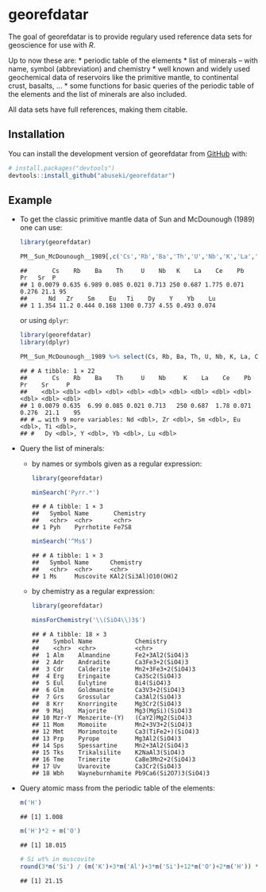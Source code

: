 
# georefdatar

<!-- badges: start -->
<!-- badges: end -->

The goal of georefdatar is to provide regulary used reference data sets
for geoscience for use with *R*.

Up to now these are: \* periodic table of the elements \* list of
minerals – with name, symbol (abbreviation) and chemistry \* well known
and widely used geochemical data of reservoirs like the primitive
mantle, to continental crust, basalts, … \* some functions for basic
queries of the periodic table of the elements and the list of minerals
are also included.

All data sets have full references, making them citable.

## Installation

You can install the development version of georefdatar from
[GitHub](https://github.com/) with:

``` r
# install.packages("devtools")
devtools::install_github("abuseki/georefdatar")
```

## Example

-   To get the classic primitive mantle data of Sun and
    McDounough (1989) one can use:

    ``` r
    library(georefdatar)

    PM__Sun_McDounough__1989[,c('Cs','Rb','Ba','Th','U','Nb','K','La','Ce','Pb','Pr','Sr','P','Nd','Zr','Sm','Eu','Ti','Dy','Y','Yb','Lu')]
    ```

        ##       Cs    Rb    Ba    Th     U    Nb   K    La    Ce    Pb    Pr   Sr  P
        ## 1 0.0079 0.635 6.989 0.085 0.021 0.713 250 0.687 1.775 0.071 0.276 21.1 95
        ##      Nd   Zr    Sm    Eu   Ti    Dy    Y    Yb    Lu
        ## 1 1.354 11.2 0.444 0.168 1300 0.737 4.55 0.493 0.074

    or using `dplyr`:

    ``` r
    library(georefdatar)
    library(dplyr)
    ```

    ``` r
    PM__Sun_McDounough__1989 %>% select(Cs, Rb, Ba, Th, U, Nb, K, La, Ce, Pb, Pr, Sr, P, Nd, Zr, Sm, Eu, Ti, Dy, Y, Yb, Lu)
    ```

        ## # A tibble: 1 × 22
        ##       Cs    Rb    Ba    Th     U    Nb     K    La    Ce    Pb    Pr    Sr     P
        ##    <dbl> <dbl> <dbl> <dbl> <dbl> <dbl> <dbl> <dbl> <dbl> <dbl> <dbl> <dbl> <dbl>
        ## 1 0.0079 0.635  6.99 0.085 0.021 0.713   250 0.687  1.78 0.071 0.276  21.1    95
        ## # … with 9 more variables: Nd <dbl>, Zr <dbl>, Sm <dbl>, Eu <dbl>, Ti <dbl>,
        ## #   Dy <dbl>, Y <dbl>, Yb <dbl>, Lu <dbl>

-   Query the list of minerals:

    -   by names or symbols given as a regular expression:

        ``` r
        library(georefdatar)

        minSearch('Pyrr.*')
        ```

            ## # A tibble: 1 × 3
            ##   Symbol Name       Chemistry
            ##   <chr>  <chr>      <chr>    
            ## 1 Pyh    Pyrrhotite Fe7S8

        ``` r
        minSearch('^Ms$')
        ```

            ## # A tibble: 1 × 3
            ##   Symbol Name      Chemistry          
            ##   <chr>  <chr>     <chr>              
            ## 1 Ms     Muscovite KAl2(Si3Al)O10(OH)2

    -   by chemistry as a regular expression:

        ``` r
        library(georefdatar)

        minsForChemistry('\\(SiO4\\)3$')
        ```

            ## # A tibble: 18 × 3
            ##    Symbol Name            Chemistry            
            ##    <chr>  <chr>           <chr>                
            ##  1 Alm    Almandine       Fe2+3Al2(SiO4)3      
            ##  2 Adr    Andradite       Ca3Fe3+2(SiO4)3      
            ##  3 Cdr    Calderite       Mn2+3Fe3+2(SiO4)3    
            ##  4 Erg    Eringaite       Ca3Sc2(SiO4)3        
            ##  5 Eul    Eulytine        Bi4(SiO4)3           
            ##  6 Glm    Goldmanite      Ca3V3+2(SiO4)3       
            ##  7 Grs    Grossular       Ca3Al2(SiO4)3        
            ##  8 Krr    Knorringite     Mg3Cr2(SiO4)3        
            ##  9 Maj    Majorite        Mg3(MgSi)(SiO4)3     
            ## 10 Mzr-Y  Menzerite-(Y)   (CaY2)Mg2(SiO4)3     
            ## 11 Mom    Momoiite        Mn2+3V3+2(SiO4)3     
            ## 12 Mmt    Morimotoite     Ca3(TiFe2+)(SiO4)3   
            ## 13 Prp    Pyrope          Mg3Al2(SiO4)3        
            ## 14 Sps    Spessartine     Mn2+3Al2(SiO4)3      
            ## 15 Tks    Trikalsilite    K2NaAl3(SiO4)3       
            ## 16 Tme    Trimerite       CaBe3Mn2+2(SiO4)3    
            ## 17 Uv     Uvarovite       Ca3Cr2(SiO4)3        
            ## 18 Wbh    Wayneburnhamite Pb9Ca6(Si2O7)3(SiO4)3

-   Query atomic mass from the periodic table of the elements:

    ``` r
    m('H')
    ```

        ## [1] 1.008

    ``` r
    m('H')*2 + m('O')
    ```

        ## [1] 18.015

    ``` r
    # Si wt% in muscovite
    round(3*m('Si') / (m('K')+3*m('Al')+3*m('Si')+12*m('O')+2*m('H')) * 100, 2)
    ```

        ## [1] 21.15
